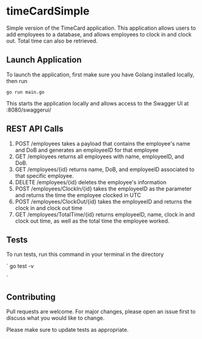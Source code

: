 # timeCardSimple
Simple version of the TimeCard application. This application allows users to add employees to a database, and allows employees to clock in and clock out. Total time can also be retrieved.

## Launch Application
To launch the application, first make sure you have Golang installed locally, then run

```
go run main.go

```

This starts the application locally and allows access to the Swagger UI at :8080/swaggerui/

## REST API Calls

1. POST /employees takes a payload that contains the employee's name and DoB and generates an employeeID for that employee
2. GET /employees returns all employees with name, employeeID, and DoB. 
3. GET /employees/{id} returns name, DoB, and employeeID associated to that specific employee. 
4. DELETE /employees/{id} deletes the employee's information
5. POST /employees/ClockIn/{id} takes the employeeID as the parameter and returns the time the employee clocked in UTC
6. POST /employees/ClockOut/{id} takes the employeeID and returns the clock in and clock out time
7. GET /employees/TotalTime/{id} returns employeeID, name, clock in and clock out time, as well as the total time the employee worked.

## Tests

To run tests, run this command in your terminal in the directory

`
go test -v

`

## Contributing

Pull requests are welcome. For major changes, please open an issue first
to discuss what you would like to change.

Please make sure to update tests as appropriate.




